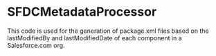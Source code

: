SFDCMetadataProcessor
=====================

This code is used for the generation of package.xml files based on the lastModifiedBy and lastModifiedDate of each component in a Salesforce.com org.
